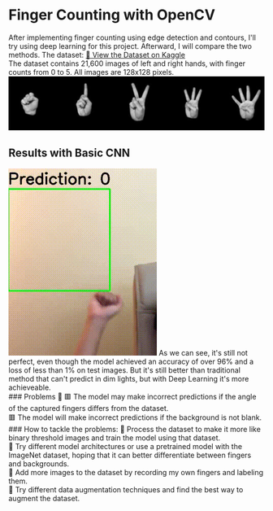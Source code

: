 # Finger Counting with OpenCV
After implementing finger counting using edge detection and contours, I'll try using deep learning for this project. Afterward, I will compare the two methods.
The dataset: [🔗 View the Dataset on Kaggle](https://www.kaggle.com/datasets/koryakinp/fingers)<br>
The dataset contains 21,600 images of left and right hands, with finger counts from 0 to 5. All images are 128x128 pixels.
![Dataset Cover](Image/dataset-cover.jpg "5 image classes of Fingers") 

## Results with Basic CNN
<img src="Image/CNN_test.gif"/>
As we can see, it's still not perfect, even though the model achieved an accuracy of over 96% and a loss of less than 1% on test images. But it's still better than traditional method that can't predict in dim lights, but with Deep Learning it's more achieveable. <br>
### Problems 🤔
🟥 The model may make incorrect predictions if the angle of the captured fingers differs from the dataset.<br>
🟥 The model will make incorrect predictions if the background is not blank.<br>
### How to tackle the problems:
🔲 Process the dataset to make it more like binary threshold images and train the model using that dataset.<br>
🔲 Try different model architectures or use a pretrained model with the ImageNet dataset, hoping that it can better differentiate between fingers and backgrounds.<br>
🔲 Add more images to the dataset by recording my own fingers and labeling them.<br>
🔲 Try different data augmentation techniques and find the best way to augment the dataset.<br>
